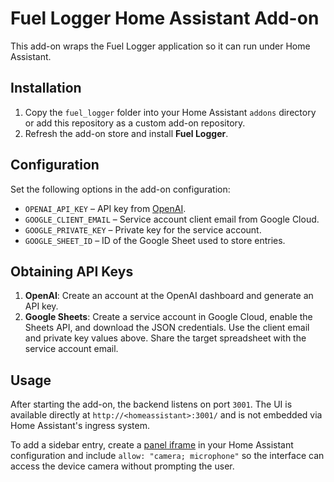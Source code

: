 # Fuel Logger Home Assistant Add-on

This add-on wraps the Fuel Logger application so it can run under Home Assistant.

## Installation

1. Copy the `fuel_logger` folder into your Home Assistant `addons` directory
   or add this repository as a custom add-on repository.
2. Refresh the add-on store and install **Fuel Logger**.

## Configuration

Set the following options in the add-on configuration:

- `OPENAI_API_KEY` – API key from [OpenAI](https://platform.openai.com/).
- `GOOGLE_CLIENT_EMAIL` – Service account client email from Google Cloud.
- `GOOGLE_PRIVATE_KEY` – Private key for the service account.
- `GOOGLE_SHEET_ID` – ID of the Google Sheet used to store entries.

## Obtaining API Keys

1. **OpenAI**: Create an account at the OpenAI dashboard and generate an API key.
2. **Google Sheets**: Create a service account in Google Cloud, enable the Sheets API, and
   download the JSON credentials. Use the client email and private key values above. Share
   the target spreadsheet with the service account email.

## Usage

After starting the add-on, the backend listens on port `3001`. The UI is available
directly at `http://<homeassistant>:3001/` and is not embedded via Home Assistant's
ingress system.

To add a sidebar entry, create a [panel iframe](https://www.home-assistant.io/integrations/panel_iframe/)
in your Home Assistant configuration and include `allow: "camera; microphone"` so the
interface can access the device camera without prompting the user.

